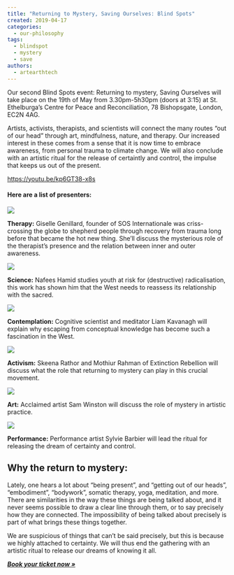 ```yaml
---
title: "Returning to Mystery, Saving Ourselves: Blind Spots"
created: 2019-04-17
categories: 
  - our-philosophy
tags: 
  - blindspot
  - mystery
  - save
authors: 
  - artearthtech
---
```


Our second Blind Spots event: Returning to mystery, Saving Ourselves will take place on the 19th of May from 3.30pm-5h30pm (doors at 3:15) at St. Ethelburga’s Centre for Peace and Reconciliation, 78 Bishopsgate, London, EC2N 4AG.

Artists, activists, therapists, and scientists will connect the many routes “out of our head” through art, mindfulness, nature, and therapy. Our increased interest in these comes from a sense that it is now time to embrace awareness, from personal trauma to climate change. We will also conclude with an artistic ritual for the release of certaintly and control, the impulse that keeps us out of the present.

https://youtu.be/kp6GT38-x8s

#### Here are a list of presenters:

![](/assets/images/giselle.jpg)

**Therapy:** Giselle Genillard, founder of SOS Internationale was criss-crossing the globe to shepherd people through recovery from trauma long before that became the hot new thing. She’ll discuss the mysterious role of the therapist’s presence and the relation between inner and outer awareness.

![](/assets/images/nafeeshamid.png)

**Science:** Nafees Hamid studies youth at risk for (destructive) radicalisation, this work has shown him that the West needs to reassess its relationship with the sacred.

![](/assets/images/liam-kavanagh-800x800-1-1.jpg)

**Contemplation:** Cognitive scientist and meditator Liam Kavanagh will explain why escaping from conceptual knowledge has become such a fascination in the West.

![](/assets/images/xr-skeena-1.jpeg)

**Activism:** Skeena Rathor and Mothiur Rahman of Extinction Rebellion will discuss what the role that returning to mystery can play in this crucial movement.

![](/assets/images/samwinston.jpg)

**Art:** Acclaimed artist Sam Winston will discuss the role of mystery in artistic practice.

![](/assets/images/profile-pic-sylvie.jpg)

**Performance:** Performance artist Sylvie Barbier will lead the ritual for releasing the dream of certainty and control.

## Why the return to mystery:

Lately, one hears a lot about “being present”, and “getting out of our heads”, “embodiment”, “bodywork”, somatic therapy, yoga, meditation, and more. There are similarities in the way these things are being talked about, and it never seems possible to draw a clear line through them, or to say precisely how they are connected. The impossibility of being talked about precisely is part of what brings these things together.

We are suspicious of things that can’t be said precisely, but this is because we highly attached to certainty. We will thus end the gathering with an artistic ritual to release our dreams of knowing it all.

**_[Book your ticket now »](https://ti.to/art-earth-tech/respiritualizing-society)_**
